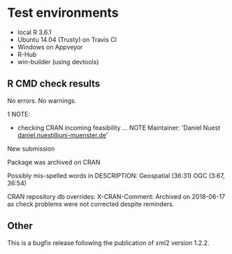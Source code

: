 # Test environments

* local R 3.6.1
* Ubuntu 14.04 (Trusty) on Travis CI
* Windows on Appveyor
* R-Hub
* win-builder (using devtools)

## R CMD check results

No errors.
No warnings.

1 NOTE:

* checking CRAN incoming feasibility ... NOTE
Maintainer: 'Daniel Nuest <daniel.nuest@uni-muenster.de>'

New submission

Package was archived on CRAN

Possibly mis-spelled words in DESCRIPTION:
  Geospatial (36:31)
  OGC (3:67, 36:54)

CRAN repository db overrides:
  X-CRAN-Comment: Archived on 2018-06-17 as check problems were not
    corrected despite reminders.

## Other

This is a bugfix release following the publication of xml2 version 1.2.2.
